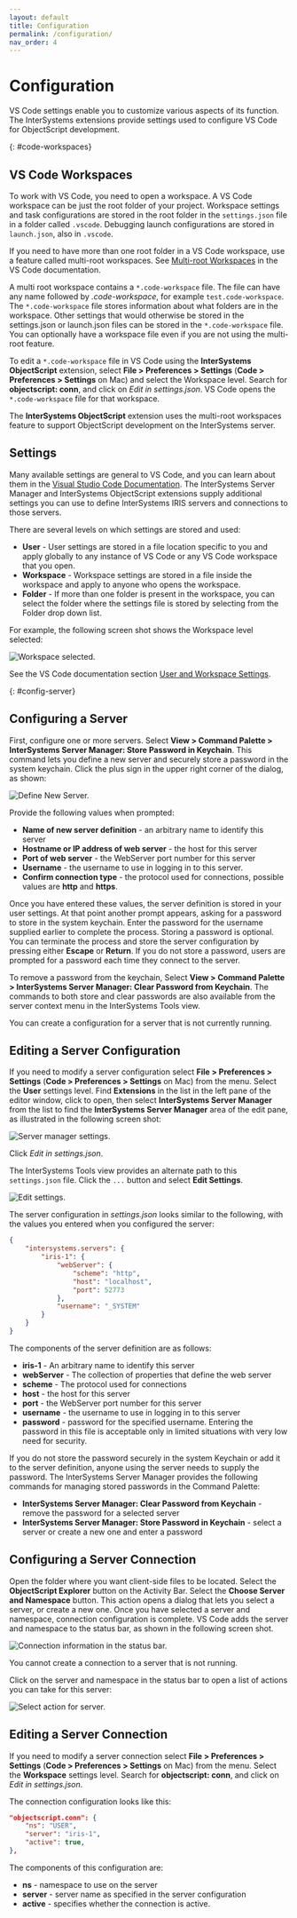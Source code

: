 ```yaml
---
layout: default
title: Configuration
permalink: /configuration/
nav_order: 4
---
```

# Configuration 

VS Code settings enable you to customize various aspects of its function. The InterSystems extensions provide settings used to configure VS Code for ObjectScript development.

{: #code-workspaces}
## VS Code Workspaces 

To work with VS Code, you need to open a workspace. A VS Code workspace can be just the root folder of your project. Workspace settings and task configurations are stored in the root folder in the `settings.json` file in a folder called `.vscode`. Debugging launch configurations are stored in `launch.json`, also in `.vscode`.

If you need to have more than one root folder in a VS Code workspace, use a feature called multi-root workspaces. See [Multi-root Workspaces](https://code.visualstudio.com/docs/editor/multi-root-workspaces) in the VS Code documentation.

A multi root workspace contains a `*.code-workspace` file. The file can have any name followed by *.code-workspace*, for example `test.code-workspace`. The `*.code-workspace` file stores information about what folders are in the workspace. Other settings that would otherwise be stored in the settings.json or launch.json files can be stored in the `*.code-workspace` file. You can optionally have a workspace file even if you are not using the multi-root feature.

To edit a `*.code-workspace` file in VS Code using the **InterSystems ObjectScript** extension, select **File > Preferences > Settings** (**Code > Preferences > Settings** on Mac) and select the Workspace level. Search for **objectscript: conn**, and click on *Edit in settings.json*. VS Code opens the `*.code-workspace` file for that workspace.

The **InterSystems ObjectScript** extension uses the multi-root workspaces feature to support ObjectScript development on the InterSystems server.

## Settings

Many available settings are general to VS Code, and you can learn about them in the [Visual Studio Code Documentation](https://code.visualstudio.com/docs). The InterSystems Server Manager and InterSystems ObjectScript extensions supply additional settings you can use to define InterSystems IRIS servers and connections to those servers.

There are several levels on which settings are stored and used:

- **User** - User settings are stored in a file location specific to you and apply globally to any instance of VS Code or any VS Code workspace that you open.
- **Workspace** - Workspace settings are stored in a file inside the workspace and apply to anyone who opens the workspace.
- **Folder** - If more than one folder is present in the workspace, you can select the folder where the settings file is stored by selecting from the Folder drop down list.

For example, the following screen shot shows the Workspace level selected:

![Workspace selected.](../assets/images/ClickWorkspace.png "workspace selected")

See the VS Code documentation section [User and Workspace Settings](https://code.visualstudio.com/docs/getstarted/settings).

{: #config-server}
## Configuring a Server

First, configure one or more servers. Select **View > Command Palette > InterSystems Server Manager: Store Password in Keychain**. This command lets you define a new server and securely store a password in the system keychain. Click the plus sign in the upper right corner of the dialog, as shown:

![Define New Server.](../assets/images/new-server.png "define new server")

Provide the following values when prompted:

- **Name of new server definition** - an arbitrary name to identify this server
- **Hostname or IP address of web server** - the host for this server
- **Port of web server** - the WebServer port number for this server
- **Username** - the username to use in logging in to this server.
- **Confirm connection type** - the protocol used for connections, possible values are **http** and **https**.

Once you have entered these values, the server definition is stored in your user settings. At that point another prompt appears, asking for a password to store in the system keychain. Enter the password for the username supplied earlier to complete the process. Storing a password is optional. You can terminate the process and store the server configuration by pressing either **Escape** or **Return**. If you do not store a password, users are prompted for a password each time they connect to the server.

To remove a password from the keychain, Select **View > Command Palette > InterSystems Server Manager: Clear Password from Keychain**. The commands to both store and clear passwords are also available from the server context menu in the InterSystems Tools view.

You can create a configuration for a server that is not currently running.

## Editing a Server Configuration

If you need to modify a server configuration select **File > Preferences > Settings** (**Code > Preferences > Settings** on Mac) from the menu. Select the **User** settings level. Find **Extensions** in the list in the left pane of the editor window, click to open, then select **InterSystems Server Manager** from the list to find the **InterSystems Server Manager** area of the edit pane, as illustrated in the following screen shot:

![Server manager settings.](../assets/images/ServerManagerSettings.png "server manager settings")

Click *Edit in settings.json*.

The InterSystems Tools view provides an alternate path to this `settings.json` file. Click the `...` button and select **Edit Settings**. 

![Edit settings.](../assets/images/edit-settings.png "edit settings")

The server configuration in *settings.json* looks similar to the following, with the values you entered when you configured the server:

```json
{
    "intersystems.servers": {
        "iris-1": {
            "webServer": {
                "scheme": "http",
                "host": "localhost",
                "port": 52773
            },
            "username": "_SYSTEM"
        }
    }
}
```
The components of the server definition are as follows:

- **iris-1** - An arbitrary name to identify this server
- **webServer** - The collection of properties that define the web server
- **scheme** - The protocol used for connections
- **host** - the host for this server
- **port** - the WebServer port number for this server
- **username** - the username to use in logging in to this server
- **password** - password for the specified username. Entering the password in this file is acceptable only in limited situations with very low need for security. 

If you do not store the password securely in the system Keychain or add it to the server definition, anyone using the server needs to supply the password. The InterSystems Server Manager provides the following commands for managing stored passwords in the Command Palette:

- **InterSystems Server Manager: Clear Password from Keychain** - remove the password for a selected server
- **InterSystems Server Manager: Store Password in Keychain** - select a server or create a new one and enter a password

## Configuring a Server Connection

Open the folder where you want client-side files to be located. Select the **ObjectScript Explorer** button on the Activity Bar. Select the **Choose Server and Namespace** button. This action opens a dialog that lets you select a server, or create a new one. Once you have selected a server and namespace, connection configuration is complete. VS Code adds the server and namespace to the status bar, as shown in the following screen shot.

![Connection information in the status bar.](../assets/images/action-for-server-start.png "connection information in the status bar")

You cannot create a connection to a server that is not running.

Click on the server and namespace in the status bar to open a list of actions you can take for this server:

![Select action for server.](../assets/images/action-for-server.png "select action for server")

## Editing a Server Connection

If you need to modify a server connection select **File > Preferences > Settings** (**Code > Preferences > Settings** on Mac) from the menu. Select the **Workspace** settings level. Search for **objectscript: conn**, and click on *Edit in settings.json*.

The connection configuration looks like this:

```json
"objectscript.conn": {
	"ns": "USER",
	"server": "iris-1",
	"active": true,
},
```

The components of this configuration are:

- **ns** - namespace to use on the server
- **server** - server name as specified in the server configuration
- **active** - specifies whether the connection is active.